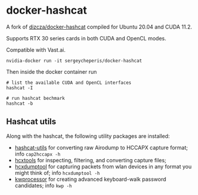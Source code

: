 # docker-hashcat 

A fork of [dizcza/docker-hashcat](https://github.com/dizcza/docker-hashcat) compiled for Ubuntu 20.04 and CUDA 11.2.

Supports RTX 30 series cards in both CUDA and OpenCL modes.

Compatible with Vast.ai.

```
nvidia-docker run -it sergeycheperis/docker-hashcat
```

Then inside the docker container run

```
# list the available CUDA and OpenCL interfaces
hashcat -I

# run hashcat bechmark
hashcat -b
```


## Hashcat utils

Along with the hashcat, the following utility packages are installed:

* [hashcat-utils](https://github.com/hashcat/hashcat-utils) for converting raw Airodump to HCCAPX capture format; info `cap2hccapx -h`
* [hcxtools](https://github.com/zerbea/hcxtools) for inspecting, filtering, and converting capture files;
* [hcxdumptool](https://github.com/ZerBea/hcxdumptool) for capturing packets from wlan devices in any format you might think of; info `hcxdumptool -h`
* [kwprocessor](https://github.com/hashcat/kwprocessor) for creating advanced keyboard-walk password candidates; info `kwp -h`
